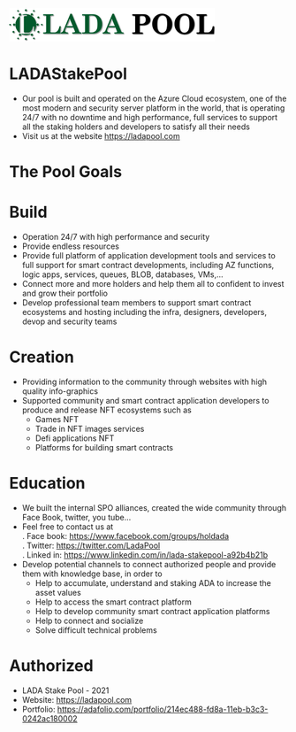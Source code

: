 
![LADA Stake Pool](images/LADAStakePool.jpg)

# LADAStakePool
- Our pool is built and operated on the Azure Cloud ecosystem, one of the most modern and security server platform in the world, that is operating 24/7 with no downtime and high performance, full services to support all the staking holders and developers to satisfy all their needs
- Visit us at the website https://ladapool.com

# The Pool Goals
# Build
- Operation 24/7 with high performance and security
- Provide endless resources
- Provide full platform of application development tools and services to full support for smart contract developments, including AZ functions, logic apps, services, queues, BLOB, databases, VMs,...
- Connect more and more holders and help them all to confident to invest and grow their portfolio
- Develop professional team members to support smart contract ecosystems and hosting including the infra, designers, developers, devop and security teams<br/>
    
    
# Creation
- Providing information to the community through websites with high quality info-graphics
- Supported community and smart contract application developers to produce and release NFT ecosystems such as
    - Games NFT
    - Trade in NFT images services
    - Defi applications NFT
    - Platforms for building smart contracts
 
# Education
- We built the internal SPO alliances, created the wide community through Face Book, twitter, you tube...
- Feel free to contact us at<br/>
    . Face book: https://www.facebook.com/groups/holdada<br/>
    . Twitter: https://twitter.com/LadaPool<br/>
	. Linked in: https://www.linkedin.com/in/lada-stakepool-a92b4b21b
- Develop potential channels to connect authorized people and provide them with knowledge base, in order to
    - Help to accumulate, understand and staking ADA to increase the asset values
    - Help to access the smart contract platform
    - Help to develop community smart contract application platforms
    - Help to connect and socialize
    - Solve difficult technical problems
        
# Authorized
- LADA Stake Pool - 2021<br/>
- Website: https://ladapool.com<br/>
- Portfolio: https://adafolio.com/portfolio/214ec488-fd8a-11eb-b3c3-0242ac180002
        
        
                     
        
        

    
   
    





